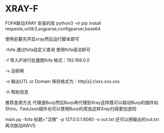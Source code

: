 # XRAY-F
FOFA联动XRAY
安装的库 
python3 -m pip install requests,urllib3,argparse,configparser,base64




使用前要先开启xray然后运行脚本即可

-fofa 通过fofa自定义查询   使用fofa语法即可

-f 导入IP进行批量跑fofa    格式：192.168.0.0

-v 没卵用

-o 输出UTL or Domain     保存格式为：http[s]://xxx.xxx.xxx

-h 帮助信息




推荐食用方法
代理道Burp然后Burp再代理到Xray这样既可以联动Burp的插件如Shiro，FastJson插件也可以使用Burp的爬虫这样Xray扫得更加透彻

main.py -fofa 标题="泛微" -p 127.0.0.1:8080 -o out.txt
还可以把输出的out.txt再次联动AWVS
